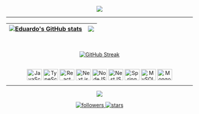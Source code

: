 <p align="center">
  <img src="https://readme-typing-svg.herokuapp.com/?lines=Bem-vindo+me+chamo+Eduardo+Mascarenhas!&center=true&width=400&height=45&font=Fira%20Code&color=38C2FF&vCenter=true">
</p>

---

| <a href="https://github.com/anuraghazra/github-readme-stats"><img align="center" src="https://github-readme-stats.vercel.app/api?username=EduardoMascarenhas&show_icons=true&include_all_commits=true&theme=dark&hide_border=true" alt="Eduardo's GitHub stats" /></a> | <a href="https://github.com/anuraghazra/github-readme-stats"><img align="center" src="https://github-readme-stats.vercel.app/api/top-langs/?username=EduardoMascarenhas&layout=compact&theme=dark&hide_border=true" /></a> |
| ------------- | ------------- |

<div align="center"><br>

[![GitHub Streak](http://github-readme-streak-stats.herokuapp.com?user=EduardoMascarenhas&theme=dark&date_format=M%20j%5B%2C%20Y%5D)](https://git.io/streak-stats)

</div>

<div align="center"><br>
  <img align="center" alt="JavaScript" height="30" width="40" src="https://cdn.jsdelivr.net/gh/devicons/devicon/icons/javascript/javascript-original.svg" />
  <img align="center" alt="TypeScript" height="30" width="40" src="https://cdn.jsdelivr.net/gh/devicons/devicon/icons/typescript/typescript-original.svg" />
  <img align="center" alt="React" height="30" width="40" src="https://cdn.jsdelivr.net/gh/devicons/devicon/icons/react/react-original.svg" />
  <img align="center" alt="Next.js" height="30" width="40" src="https://cdn.jsdelivr.net/gh/devicons/devicon/icons/nextjs/nextjs-original.svg" />
  <img align="center" alt="NodeJS" height="30" width="40" src="https://cdn.jsdelivr.net/gh/devicons/devicon/icons/nodejs/nodejs-original.svg" />
  <img align="center" alt="NestJS" height="30" width="40" src="https://cdn.jsdelivr.net/gh/devicons/devicon/icons/nestjs/nestjs-original.svg" />
  <img align="center" alt="Spring" height="30" width="40" src="https://cdn.jsdelivr.net/gh/devicons/devicon/icons/spring/spring-original.svg" />
  <img align="center" alt="MySQL" height="30" width="40" src="https://cdn.jsdelivr.net/gh/devicons/devicon/icons/mysql/mysql-original.svg" />
  <img align="center" alt="MongoDB" height="30" width="40" src="https://cdn.jsdelivr.net/gh/devicons/devicon/icons/mongodb/mongodb-original.svg" />
</div>

---

<div align="center">
  <a href="https://www.linkedin.com/in/eduardo-mascarenhas-b23642284/" target="_blank">
    <img src="https://img.shields.io/badge/-LinkedIn-%230077B5?style=for-the-badge&logo=linkedin&logoColor=white">
  </a>
</div>

<p align="center">
  <a href="https://github.com/EduardoMascarenhas?tab=followers">
    <img alt="followers" title="Follow me on GitHub" src="https://img.shields.io/github/followers/EduardoMascarenhas?color=236ad3&labelColor=1155ba&style=for-the-badge&logo=github&label=Seguidores"/>
  </a>
  <a href="https://github.com/EduardoMascarenhas?tab=repositories&sort=stargazers">
    <img alt="stars" title="Repositórios com estrela" src="https://img.shields.io/github/stars/EduardoMascarenhas?color=55960c&labelColor=488207&style=for-the-badge&logo=github&label=Estrelas"/>
  </a>
</p>

<!-- Templates de badges: https://github.com/badges/shields -->
<!-- Contador de visitas (opcional): https://github.com/DenverCoder1/Simple-View-Counter -->

